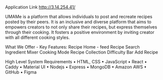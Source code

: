 Application Link http://3.14.254.41/

UMAMe is a platform that allows individuals to post and recreate recipes posted by their peers. It is an inclusive and diverse platform that aims to empowers creators to not only share their recipes, but express themselves through their cooking. It fosters a positive environment by inviting creator with all different cooking styles.

What We Offer - Key Features:
Recipe Home - feed
Recipe Search
Ingredient Mixer
Cooking Mode
Recipe Collection
Difficulty Bar
Add Recipe

High Level System Requirements
• HTML, CSS
• JavaScript
• React
• Caddy
• Material UI
• Nodejs
• Express
• MongoDB
• Amazon AWS
• GitHub
• Figma
